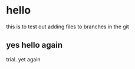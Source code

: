 # hello
this is to test out adding files to branches in the git
## yes hello again
trial. yet again
